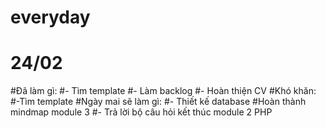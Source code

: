 # everyday
# 24/02
#Đã làm gì:
    #- Tìm template
    #- Làm backlog
    #- Hoàn thiện CV
#Khó khăn:
    #-Tìm template
#Ngày mai sẽ làm gì:
    #- Thiết kế database
#Hoàn thành mindmap module 3
    #- Trả lời bộ câu hỏi kết thúc module 2 PHP
